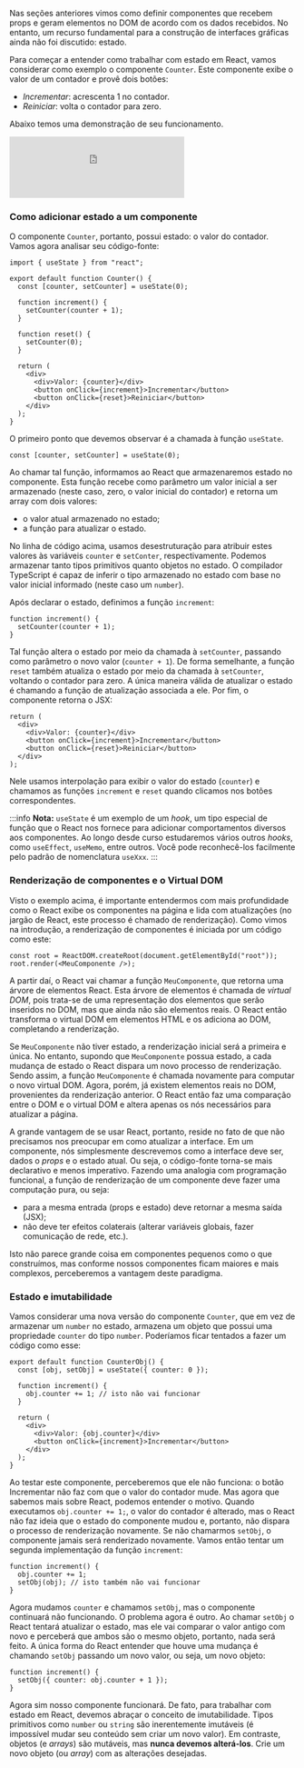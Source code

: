 Nas seções anteriores vimos como definir componentes que recebem props e geram elementos no DOM de acordo com os dados recebidos.
No entanto, um recurso fundamental para a construção de interfaces gráficas ainda não foi discutido: estado.

Para começar a entender como trabalhar com estado em React, vamos considerar como exemplo o componente `Counter`.
Este componente exibe o valor de um contador e provê dois botões:

- _Incrementar_: acrescenta 1 no contador.
- _Reiniciar_: volta o contador para zero.

Abaixo temos uma demonstração de seu funcionamento.

<iframe src="https://cralmg-react-counter.stackblitz.io/" style="border:4px solid #ddd; width:300px; height:100px"></iframe>

### Como adicionar estado a um componente

O componente `Counter`, portanto, possui estado: o valor do contador.
Vamos agora analisar seu código-fonte:

```tsx
import { useState } from "react";

export default function Counter() {
  const [counter, setCounter] = useState(0);

  function increment() {
    setCounter(counter + 1);
  }

  function reset() {
    setCounter(0);
  }

  return (
    <div>
      <div>Valor: {counter}</div>
      <button onClick={increment}>Incrementar</button>
      <button onClick={reset}>Reiniciar</button>
    </div>
  );
}
```

O primeiro ponto que devemos observar é a chamada à função `useState`.

```tsx
const [counter, setCounter] = useState(0);
```

Ao chamar tal função, informamos ao React que armazenaremos estado no componente.
Esta função recebe como parâmetro um valor inicial a ser armazenado (neste caso, zero, o valor inicial do contador) e retorna um array com dois valores:

- o valor atual armazenado no estado;
- a função para atualizar o estado.

No linha de código acima, usamos desestruturação para atribuir estes valores às variáveis `counter` e `setConter`, respectivamente.
Podemos armazenar tanto tipos primitivos quanto objetos no estado.
O compilador TypeScript é capaz de inferir o tipo armazenado no estado com base no valor inicial informado (neste caso um `number`).

Após declarar o estado, definimos a função `increment`:

```tsx
function increment() {
  setCounter(counter + 1);
}
```

Tal função altera o estado por meio da chamada à `setCounter`, passando como parâmetro o novo valor (`counter + 1`).
De forma semelhante, a função `reset` também atualiza o estado por meio da chamada à `setCounter`, voltando o contador para zero.
A única maneira válida de atualizar o estado é chamando a função de atualização associada a ele.
Por fim, o componente retorna o JSX:

```tsx
return (
  <div>
    <div>Valor: {counter}</div>
    <button onClick={increment}>Incrementar</button>
    <button onClick={reset}>Reiniciar</button>
  </div>
);
```

Nele usamos interpolação para exibir o valor do estado (`counter`) e chamamos as funções `increment` e `reset` quando clicamos nos botões correspondentes.

:::info
**Nota:**
`useState` é um exemplo de um _hook_, um tipo especial de função que o React nos fornece para adicionar comportamentos diversos aos componentes.
Ao longo desde curso estudaremos vários outros _hooks_, como `useEffect`, `useMemo`, entre outros.
Você pode reconhecê-los facilmente pelo padrão de nomenclatura `useXxx`.
:::

### Renderização de componentes e o Virtual DOM

Visto o exemplo acima, é importante entendermos com mais profundidade como o React exibe os componentes na página e lida com atualizações (no jargão de React, este processo é chamado de renderização).
Como vimos na introdução, a renderização de componentes é iniciada por um código como este:

```tsx
const root = ReactDOM.createRoot(document.getElementById("root"));
root.render(<MeuComponente />);
```

A partir daí, o React vai chamar a função `MeuComponente`, que retorna uma árvore de elementos React.
Esta árvore de elementos é chamada de _virtual DOM_, pois trata-se de uma representação dos elementos que serão inseridos no DOM, mas que ainda não são elementos reais.
O React então transforma o virtual DOM em elementos HTML e os adiciona ao DOM, completando a renderização.

Se `MeuComponente` não tiver estado, a renderização inicial será a primeira e única.
No entanto, supondo que `MeuComponente` possua estado, a cada mudança de estado o React dispara um novo processo de renderização.
Sendo assim, a função `MeuComponente` é chamada novamente para computar o novo virtual DOM.
Agora, porém, já existem elementos reais no DOM, provenientes da renderização anterior.
O React então faz uma comparação entre o DOM e o virtual DOM e altera apenas os nós necessários para atualizar a página.

A grande vantagem de se usar React, portanto, reside no fato de que não precisamos nos preocupar em como atualizar a interface.
Em um componente, nós simplesmente descrevemos como a interface deve ser, dados o _props_ e o estado atual.
Ou seja, o código-fonte torna-se mais declarativo e menos imperativo.
Fazendo uma analogia com programação funcional, a função de renderização de um componente deve fazer uma computação pura, ou seja:

- para a mesma entrada (props e estado) deve retornar a mesma saída (JSX);
- não deve ter efeitos colaterais (alterar variáveis globais, fazer comunicação de rede, etc.).

Isto não parece grande coisa em componentes pequenos como o que construímos, mas conforme nossos componentes ficam maiores e mais complexos, perceberemos a vantagem deste paradigma.

### Estado e imutabilidade

Vamos considerar uma nova versão do componente `Counter`, que em vez de armazenar um `number` no estado, armazena um objeto que possui uma propriedade `counter` do tipo `number`.
Poderíamos ficar tentados a fazer um código como esse:

```tsx
export default function CounterObj() {
  const [obj, setObj] = useState({ counter: 0 });

  function increment() {
    obj.counter += 1; // isto não vai funcionar
  }

  return (
    <div>
      <div>Valor: {obj.counter}</div>
      <button onClick={increment}>Incrementar</button>
    </div>
  );
}
```

Ao testar este componente, perceberemos que ele não funciona: o botão Incrementar não faz com que o valor do contador mude.
Mas agora que sabemos mais sobre React, podemos entender o motivo.
Quando executamos `obj.counter += 1;`, o valor do contador é alterado, mas o React não faz ideia que o estado do componente mudou e, portanto, não dispara o processo de renderização novamente.
Se não chamarmos `setObj`, o componente jamais será renderizado novamente.
Vamos então tentar um segunda implementação da função `increment`:

```tsx
function increment() {
  obj.counter += 1;
  setObj(obj); // isto também não vai funcionar
}
```

Agora mudamos `counter` e chamamos `setObj`, mas o componente continuará não funcionando.
O problema agora é outro.
Ao chamar `setObj` o React tentará atualizar o estado, mas ele vai comparar o valor antigo com novo e perceberá que ambos são o mesmo objeto, portanto, nada será feito.
A única forma do React entender que houve uma mudança é chamando `setObj` passando um novo valor, ou seja, um novo objeto:

```tsx
function increment() {
  setObj({ counter: obj.counter + 1 });
}
```

Agora sim nosso componente funcionará.
De fato, para trabalhar com estado em React, devemos abraçar o conceito de imutabilidade.
Tipos primitivos como `number` ou `string` são inerentemente imutáveis (é impossível mudar seu conteúdo sem criar um novo valor).
Em contraste, objetos (e _arrays_) são mutáveis, mas **nunca devemos alterá-los**.
Crie um novo objeto (ou _array_) com as alterações desejadas.
